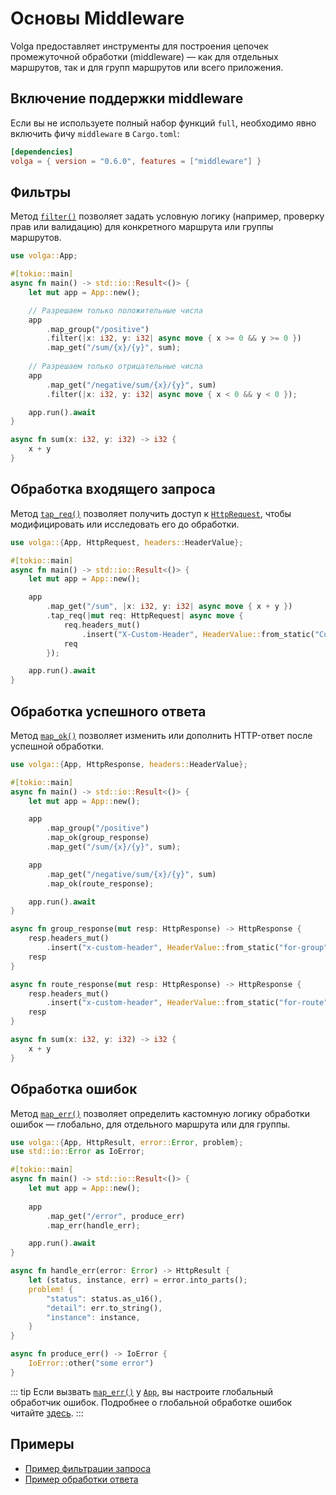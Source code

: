 # Основы Middleware

Volga предоставляет инструменты для построения цепочек промежуточной обработки (middleware) — как для отдельных маршрутов, так и для групп маршрутов или всего приложения.

## Включение поддержки middleware

Если вы не используете полный набор функций `full`, необходимо явно включить фичу `middleware` в `Cargo.toml`:

```toml
[dependencies]
volga = { version = "0.6.0", features = ["middleware"] }
```

## Фильтры

Метод [`filter()`](https://docs.rs/volga/latest/volga/app/router/struct.Route.html#method.filter) позволяет задать условную логику (например, проверку прав или валидацию) для конкретного маршрута или группы маршрутов.

```rust
use volga::App;

#[tokio::main]
async fn main() -> std::io::Result<()> {
    let mut app = App::new();

    // Разрешаем только положительные числа
    app
        .map_group("/positive")
        .filter(|x: i32, y: i32| async move { x >= 0 && y >= 0 })
        .map_get("/sum/{x}/{y}", sum);
    
    // Разрешаем только отрицательные числа
    app
        .map_get("/negative/sum/{x}/{y}", sum)
        .filter(|x: i32, y: i32| async move { x < 0 && y < 0 });

    app.run().await
}

async fn sum(x: i32, y: i32) -> i32 {
    x + y
}
```

## Обработка входящего запроса

Метод [`tap_req()`](https://docs.rs/volga/latest/volga/app/router/struct.Route.html#method.tap_req) позволяет получить доступ к [`HttpRequest`](https://docs.rs/volga/latest/volga/http/request/struct.HttpRequest.html), чтобы модифицировать или исследовать его до обработки.

```rust
use volga::{App, HttpRequest, headers::HeaderValue};

#[tokio::main]
async fn main() -> std::io::Result<()> {
    let mut app = App::new();

    app
        .map_get("/sum", |x: i32, y: i32| async move { x + y })
        .tap_req(|mut req: HttpRequest| async move { 
            req.headers_mut()
                .insert("X-Custom-Header", HeaderValue::from_static("Custom Value"));
            req
        });

    app.run().await
}
```

## Обработка успешного ответа

Метод [`map_ok()`](https://docs.rs/volga/latest/volga/app/router/struct.Route.html#method.map_ok) позволяет изменить или дополнить HTTP-ответ после успешной обработки.

```rust
use volga::{App, HttpResponse, headers::HeaderValue};

#[tokio::main]
async fn main() -> std::io::Result<()> {
    let mut app = App::new();

    app
        .map_group("/positive")
        .map_ok(group_response)
        .map_get("/sum/{x}/{y}", sum);

    app
        .map_get("/negative/sum/{x}/{y}", sum)
        .map_ok(route_response);

    app.run().await
}

async fn group_response(mut resp: HttpResponse) -> HttpResponse {
    resp.headers_mut()
        .insert("x-custom-header", HeaderValue::from_static("for-group"));
    resp
}

async fn route_response(mut resp: HttpResponse) -> HttpResponse {
    resp.headers_mut()
        .insert("x-custom-header", HeaderValue::from_static("for-route"));
    resp
}

async fn sum(x: i32, y: i32) -> i32 {
    x + y
}
```

## Обработка ошибок

Метод [`map_err()`](https://docs.rs/volga/latest/volga/app/router/struct.Route.html#method.map_err) позволяет определить кастомную логику обработки ошибок — глобально, для отдельного маршрута или для группы.

```rust
use volga::{App, HttpResult, error::Error, problem};
use std::io::Error as IoError;

#[tokio::main]
async fn main() -> std::io::Result<()> {
    let mut app = App::new();
    
    app
        .map_get("/error", produce_err)
        .map_err(handle_err);

    app.run().await
}

async fn handle_err(error: Error) -> HttpResult {
    let (status, instance, err) = error.into_parts();
    problem! {
        "status": status.as_u16(),
        "detail": err.to_string(),
        "instance": instance,
    }
}

async fn produce_err() -> IoError {
    IoError::other("some error")
}
```

::: tip
Если вызвать [`map_err()`](https://docs.rs/volga/latest/volga/app/struct.App.html#method.map_err) у [`App`](https://docs.rs/volga/latest/volga/app/struct.App.html), вы настроите глобальный обработчик ошибок. Подробнее о глобальной обработке ошибок читайте [здесь](/volga-docs/ru/advanced/errors).
:::

## Примеры
* [Пример фильтрации запроса](https://github.com/RomanEmreis/volga/blob/main/examples/request_validation.rs)
* [Пример обработки ответа](https://github.com/RomanEmreis/volga/blob/main/examples/response_handler.rs)
